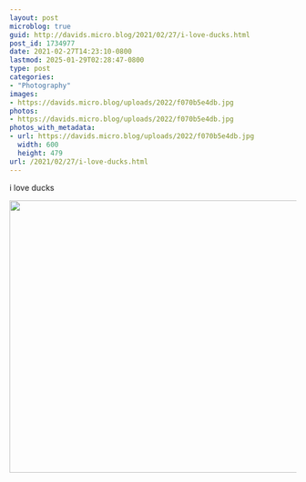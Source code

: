 ```yaml
---
layout: post
microblog: true
guid: http://davids.micro.blog/2021/02/27/i-love-ducks.html
post_id: 1734977
date: 2021-02-27T14:23:10-0800
lastmod: 2025-01-29T02:28:47-0800
type: post
categories:
- "Photography"
images:
- https://davids.micro.blog/uploads/2022/f070b5e4db.jpg
photos:
- https://davids.micro.blog/uploads/2022/f070b5e4db.jpg
photos_with_metadata:
- url: https://davids.micro.blog/uploads/2022/f070b5e4db.jpg
  width: 600
  height: 479
url: /2021/02/27/i-love-ducks.html
---
```

i love ducks

<img src="/uploads/2022/f070b5e4db.jpg" width="600" height="479" alt="">

